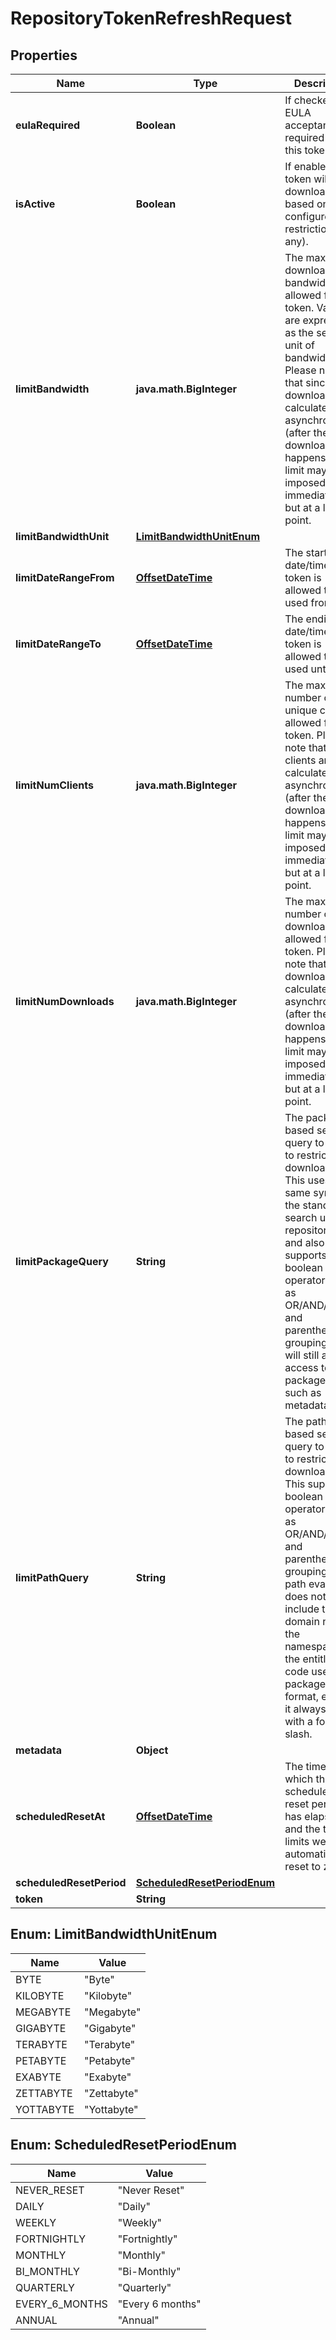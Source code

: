 
# RepositoryTokenRefreshRequest

## Properties
Name | Type | Description | Notes
------------ | ------------- | ------------- | -------------
**eulaRequired** | **Boolean** | If checked, a EULA acceptance is required for this token. |  [optional]
**isActive** | **Boolean** | If enabled, the token will allow downloads based on configured restrictions (if any). |  [optional]
**limitBandwidth** | **java.math.BigInteger** | The maximum download bandwidth allowed for the token. Values are expressed as the selected unit of bandwidth. Please note that since downloads are calculated asynchronously (after the download happens), the limit may not be imposed immediately but at a later point.  |  [optional]
**limitBandwidthUnit** | [**LimitBandwidthUnitEnum**](#LimitBandwidthUnitEnum) |  |  [optional]
**limitDateRangeFrom** | [**OffsetDateTime**](OffsetDateTime.md) | The starting date/time the token is allowed to be used from. |  [optional]
**limitDateRangeTo** | [**OffsetDateTime**](OffsetDateTime.md) | The ending date/time the token is allowed to be used until. |  [optional]
**limitNumClients** | **java.math.BigInteger** | The maximum number of unique clients allowed for the token. Please note that since clients are calculated asynchronously (after the download happens), the limit may not be imposed immediately but at a later point. |  [optional]
**limitNumDownloads** | **java.math.BigInteger** | The maximum number of downloads allowed for the token. Please note that since downloads are calculated asynchronously (after the download happens), the limit may not be imposed immediately but at a later point. |  [optional]
**limitPackageQuery** | **String** | The package-based search query to apply to restrict downloads to. This uses the same syntax as the standard search used for repositories, and also supports boolean logic operators such as OR/AND/NOT and parentheses for grouping. This will still allow access to non-package files, such as metadata. |  [optional]
**limitPathQuery** | **String** | The path-based search query to apply to restrict downloads to. This supports boolean logic operators such as OR/AND/NOT and parentheses for grouping. The path evaluated does not include the domain name, the namespace, the entitlement code used, the package format, etc. and it always starts with a forward slash. |  [optional]
**metadata** | **Object** |  |  [optional]
**scheduledResetAt** | [**OffsetDateTime**](OffsetDateTime.md) | The time at which the scheduled reset period has elapsed and the token limits were automatically reset to zero. |  [optional]
**scheduledResetPeriod** | [**ScheduledResetPeriodEnum**](#ScheduledResetPeriodEnum) |  |  [optional]
**token** | **String** |  |  [optional]


<a name="LimitBandwidthUnitEnum"></a>
## Enum: LimitBandwidthUnitEnum
Name | Value
---- | -----
BYTE | &quot;Byte&quot;
KILOBYTE | &quot;Kilobyte&quot;
MEGABYTE | &quot;Megabyte&quot;
GIGABYTE | &quot;Gigabyte&quot;
TERABYTE | &quot;Terabyte&quot;
PETABYTE | &quot;Petabyte&quot;
EXABYTE | &quot;Exabyte&quot;
ZETTABYTE | &quot;Zettabyte&quot;
YOTTABYTE | &quot;Yottabyte&quot;


<a name="ScheduledResetPeriodEnum"></a>
## Enum: ScheduledResetPeriodEnum
Name | Value
---- | -----
NEVER_RESET | &quot;Never Reset&quot;
DAILY | &quot;Daily&quot;
WEEKLY | &quot;Weekly&quot;
FORTNIGHTLY | &quot;Fortnightly&quot;
MONTHLY | &quot;Monthly&quot;
BI_MONTHLY | &quot;Bi-Monthly&quot;
QUARTERLY | &quot;Quarterly&quot;
EVERY_6_MONTHS | &quot;Every 6 months&quot;
ANNUAL | &quot;Annual&quot;



